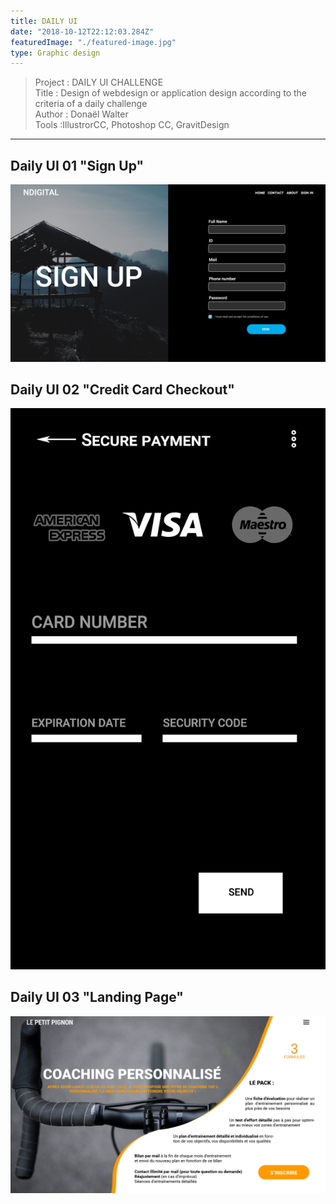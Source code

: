 ```yaml
---
title: DAILY UI
date: "2018-10-12T22:12:03.284Z"
featuredImage: "./featured-image.jpg"
type: Graphic design
---
```

>Project : DAILY UI CHALLENGE<br>
>Title : Design of webdesign or application design according to the criteria of a daily challenge<br>
>Author : Donaël Walter <br>
>Tools :IllustrorCC, Photoshop CC, GravitDesign<br>
----------------------------------------------------------
## Daily UI 01 "Sign Up"
![dailyUI001](./images/UI001.jpg)
## Daily UI 02 "Credit Card Checkout"
![dailyUI002](./images/UI002.jpg)
## Daily UI 03 "Landing Page"
![dailyUI003](./images/UI003.jpg)
